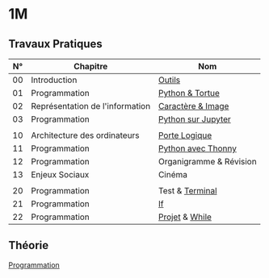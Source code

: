 # 1M

## Travaux Pratiques

| **N°** | **Chapitre**                    | **Nom**                                       |
| :----: | ------------------------------- | --------------------------------------------- |
|   00   | Introduction                    | [Outils](1m/tp-00.md)                         |
|   01   | Programmation                   | [Python & Tortue](1m/tp-01.md)                |
|   02   | Représentation de l'information | [Caractère & Image](1m/tp-02.md)              |
|   03   | Programmation                   | [Python sur Jupyter](1m/tp-03.md)             |
|        |                                 |                                               |
|   10   | Architecture des ordinateurs    | [Porte Logique](1m/tp-10.md)                  |
|   11   | Programmation                   | [Python avec Thonny](1m/tp-11.md)             |
|   12   | Programmation                   | Organigramme & Révision                       |
|   13   | Enjeux Sociaux                  | Cinéma                                        |
|        |                                 |                                               |
|   20   | Programmation                   | Test & [Terminal](1m/tp-20.md)                |
|   21   | Programmation                   | [If](1m/tp-21.md#if)                             |
|   22   | Programmation                   | [Projet](1m/projet.md) & [While](1m/tp-21.md#while) |

## Théorie

[Programmation](1m/programmation.md)
